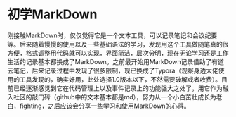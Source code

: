 # 初学MarkDown
刚接触MarkDown时，仅仅觉得它是一个文本工具，可以记录笔记和会议纪要等。后来随着慢慢的使用以及一些基础语法的学习，发现用这个工具做随笔真的很方便，格式调整用代码就可以实现，界面简洁，层次分明，现在无论学习还是工作生活的记录基本都换成了MarkDown。之前最开始用MarkDown记录借助了有道云笔记，后来记录过程中发现了很多限制，现已换成了Typora（观察身边大佬使用的工具发现的，确实好用，此处选择1.0版本以下，不然需要破解或者收费）。目前已经逐渐感觉到它在代码管理上以及事件记录上的功能强大之处了，用它作为融入社区的敲门砖（github中的文本基本都是md），努力从一个小白茁壮成长为老白，fighting，之后应该会分享一些学习和使用MarkDown的心得。
